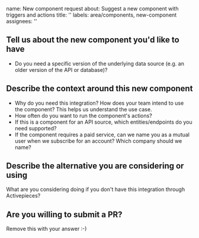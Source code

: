 name: New component request
about: Suggest a new component with triggers and actions
title: ''
labels: area/components, new-component
assignees: ''

## Tell us about the new component you'd like to have

- Do you need a specific version of the underlying data source (e.g. an older version of the API or database)?

## Describe the context around this new component

- Why do you need this integration? How does your team intend to use the component? This helps us understand the use case.
- How often do you want to run the component's actions?
- If this is a component for an API source, which entities/endpoints do you need supported?
- If the component requires a paid service, can we name you as a mutual user when we subscribe for an account? Which company should we name?

## Describe the alternative you are considering or using

What are you considering doing if you don't have this integration through Activepieces?

## Are you willing to submit a PR?

<!--
We accept and love contributions!
We have a component development kit (CDK) that helps simplify the process of building a new component with triggers and actions. If you are familiar with Typescript, this can be a good way to help us add a new component! You can check out the #component-development discord channel to get more information about building a component or to receive help during the process.

Don't feel pressured in any way. We understand if you can't submit a PR and we're tremendously grateful that you've already contributed by suggesting a new integration.
-->

Remove this with your answer :-)
